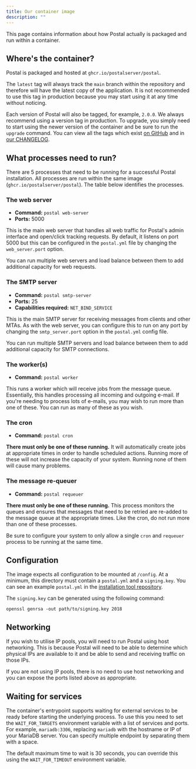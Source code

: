 ```yaml
---
title: Our container image
description: ""
---
```


This page contains information about how Postal actually is packaged and run within a container.

## Where's the container?

Postal is packaged and hosted at `ghcr.io/postalserver/postal`.

The `latest` tag will always track the `main` branch within the repository and therefore will have the latest copy of the application. It is not recommended to use this tag in production because you may start using it at any time without noticing.

Each version of Postal will also be tagged, for example, `2.0.0`. We always recommend using a version tag in production. To upgrade, you simply need to start using the newer version of the container and be sure to run the `upgrade` command. You can view all the tags which exist [on GitHub](https://github.com/postalserver/postal/pkgs/container/postal) and in [our CHANGELOG](https://github.com/postalserver/postal/blob/main/CHANGELOG.md).

## What processes need to run?

There are 5 processes that need to be running for a successful Postal installation. All processes are run within the same image (`ghcr.io/postalserver/postal`). The table below identifies the processes.

### The web server

- **Command:** `postal web-server`
- **Ports:** 5000

This is the main web server that handles all web traffic for Postal's admin interface and open/click tracking requests. By default, it listens on port 5000 but this can be configured in the `postal.yml` file by changing the `web_server.port` option.

You can run multiple web servers and load balance between them to add additional capacity for web requests.

### The SMTP server

- **Command:** `postal smtp-server`
- **Ports:** 25
- **Capabilities required:** `NET_BIND_SERVICE`

This is the main SMTP server for receiving messages from clients and other MTAs. As with the web server, you can configure this to run on any port by changing the `smtp_server.port` option in the `postal.yml` config file.

You can run multiple SMTP servers and load balance between them to add additional capacity for SMTP connections.

### The worker(s)

- **Command:** `postal worker`

This runs a worker which will receive jobs from the message queue. Essentially, this handles processing all incoming and outgoing e-mail. If you're needing to process lots of e-mails, you may wish to run more than one of these. You can run as many of these as you wish.

### The cron

- **Command:** `postal cron`

**There must only be one of these running.** It will automatically create jobs at appropriate times in order to handle scheduled actions. Running more of these will not increase the capacity of your system. Running none of them will cause many problems.

### The message re-queuer

- **Command:** `postal requeuer`

**There must only be one of these running.** This process monitors the queues and ensures that messages that need to be retried are re-added to the message queue at the appropriate times. Like the cron, do not run more than one of these processes.

<alert type="warning">
Be sure to configure your system to only allow a single <code>cron</code> and <code>requeuer</code> process to be running at the same time.
</alert>

## Configuration

The image expects all configuration to be mounted at `/config`. At a minimum, this directory must contain a `postal.yml` and a `signing.key`. You can see an example `postal.yml` in the [installation tool repository](https://github.com/postalserver/install/blob/main/examples/postal.yml).

The `signing.key` can be generated using the following command:

```
openssl genrsa -out path/to/signing.key 2018
```

## Networking

If you wish to utilise IP pools, you will need to run Postal using host networking. This is because Postal will need to be able to determine which physical IPs are available to it and be able to send and receiving traffic on those IPs.

If you are not using IP pools, there is no need to use host networking and you can expose the ports listed above as appropriate.

## Waiting for services

The container's entrypoint supports waiting for external services to be ready before starting the underlying process. To use this you need to set the `WAIT_FOR_TARGETS` environment variable with a list of services and ports. For example, `mariadb:3306`, replacing `mariadb` with the hostname or IP of your MariaDB server. You can specify multiple endpoint by separating them with a space.

The default maximum time to wait is 30 seconds, you can override this using the `WAIT_FOR_TIMEOUT` environment variable.

